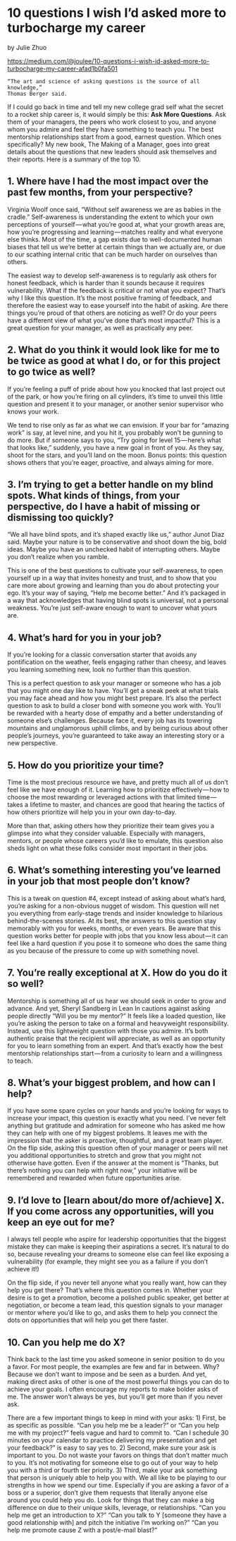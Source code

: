 # 10 questions I wish I’d asked more to turbocharge my career
by Julie Zhuo

https://medium.com/@joulee/10-questions-i-wish-id-asked-more-to-turbocharge-my-career-afad1b0fa501

    “The art and science of asking questions is the source of all knowledge,”
    Thomas Berger said.

If I could go back in time and tell my new college grad self what the secret to
a rocket ship career is, it would simply be this: **Ask More Questions**. Ask
them of your managers, the peers who work closest to you, and anyone whom you
admire and feel they have something to teach you. The best mentorship
relationships start from a good, earnest question. Which ones specifically? My
new book, The Making of a Manager, goes into great details about the questions
that new leaders should ask themselves and their reports. Here is a summary of
the top 10.

## 1. Where have I had the most impact over the past few months, from your perspective?

Virginia Woolf once said, “Without self awareness we are as babies in the
cradle.” Self-awareness is understanding the extent to which your own
perceptions of yourself — what you’re good at, what your growth areas are, how
you’re progressing and learning — matches reality and what everyone else
thinks. Most of the time, a gap exists due to well-documented human biases that
tell us we’re better at certain things than we actually are, or due to our
scathing internal critic that can be much harder on ourselves than others.

The easiest way to develop self-awareness is to regularly ask others for honest
feedback, which is harder than it sounds because it requires vulnerability.
What if the feedback is critical or not what you expect? That’s why I like this
question. It’s the most positive framing of feedback, and therefore the easiest
way to ease yourself into the habit of asking. Are there things you’re proud of
that others are noticing as well? Or do your peers have a different view of
what you’ve done that’s most impactful? This is a great question for your
manager, as well as practically any peer.

## 2. What do you think it would look like for me to be twice as good at what I do, or for this project to go twice as well?

If you’re feeling a puff of pride about how you knocked that last project out
of the park, or how you’re firing on all cylinders, it’s time to unveil this
little question and present it to your manager, or another senior supervisor
who knows your work.

We tend to rise only as far as what we can envision. If your bar for “amazing
work” is say, at level nine, and you hit it, you probably won’t be gunning to
do more. But if someone says to you, “Try going for level 15 — here’s what that
looks like,” suddenly, you have a new goal in front of you. As they say, shoot
for the stars, and you’ll land on the moon. Bonus points: this question shows
others that you’re eager, proactive, and always aiming for more.

## 3. I’m trying to get a better handle on my blind spots. What kinds of things, from your perspective, do I have a habit of missing or dismissing too quickly?

“We all have blind spots, and it’s shaped exactly like us,” author Junot Diaz
said. Maybe your nature is to be conservative and shoot down the big, bold
ideas. Maybe you have an unchecked habit of interrupting others. Maybe you
don’t realize when you ramble.

This is one of the best questions to cultivate your self-awareness, to open
yourself up in a way that invites honesty and trust, and to show that you care
more about growing and learning than you do about protecting your ego. It’s
your way of saying, “Help me become better.” And it’s packaged in a way that
acknowledges that having blind spots is universal, not a personal weakness.
You’re just self-aware enough to want to uncover what yours are.

## 4. What’s hard for you in your job?

If you’re looking for a classic conversation starter that avoids any
pontification on the weather, feels engaging rather than cheesy, and leaves you
learning something new, look no further than this question.

This is a perfect question to ask your manager or someone who has a job that
you might one day like to have. You’ll get a sneak peek at what trials you may
face ahead and how you might best prepare. It’s also the perfect question to
ask to build a closer bond with someone you work with. You’ll be rewarded with
a hearty dose of empathy and a better understanding of someone else’s
challenges. Because face it, every job has its towering mountains and
unglamorous uphill climbs, and by being curious about other people’s journeys,
you’re guaranteed to take away an interesting story or a new perspective.

## 5. How do you prioritize your time?

Time is the most precious resource we have, and pretty much all of us don’t
feel like we have enough of it. Learning how to prioritize effectively — how to
choose the most rewarding or leveraged actions with that limited time — takes a
lifetime to master, and chances are good that hearing the tactics of how others
prioritize will help you in your own day-to-day.

More than that, asking others how they prioritize their team gives you a
glimpse into what they consider valuable. Especially with managers, mentors, or
people whose careers you’d like to emulate, this question also sheds light on
what these folks consider most important in their jobs.

## 6. What’s something interesting you’ve learned in your job that most people don’t know?

This is a tweak on question #4, except instead of asking about what’s hard,
you’re asking for a non-obvious nugget of wisdom. This question will net you
everything from early-stage trends and insider knowledge to hilarious
behind-the-scenes stories. At its best, the answers to this question stay
memorably with you for weeks, months, or even years. Be aware that this
question works better for people with jobs that you know less about — it can
feel like a hard question if you pose it to someone who does the same thing as
you because of the pressure to come up with something novel.

## 7. You’re really exceptional at X. How do you do it so well?

Mentorship is something all of us hear we should seek in order to grow and
advance. And yet, Sheryl Sandberg in Lean In cautions against asking people
directly “Will you be my mentor?” It feels like a loaded question, like you’re
asking the person to take on a formal and heavyweight responsibility. Instead,
use this lightweight question with those you admire. It’s both authentic praise
that the recipient will appreciate, as well as an opportunity for you to learn
something from an expert. And that’s exactly how the best mentorship
relationships start — from a curiosity to learn and a willingness to teach.

## 8. What’s your biggest problem, and how can I help?

If you have some spare cycles on your hands and you’re looking for ways to
increase your impact, this question is exactly what you need. I’ve never felt
anything but gratitude and admiration for someone who has asked me how they can
help with one of my biggest problems. It leaves me with the impression that the
asker is proactive, thoughtful, and a great team player. On the flip side,
asking this question often of your manager or peers will net you additional
opportunities to stretch and grow that you might not otherwise have gotten.
Even if the answer at the moment is “Thanks, but there’s nothing you can help
with right now,” your initiative will be remembered and rewarded when future
opportunities arise.

## 9. I’d love to [learn about/do more of/achieve] X. If you come across any opportunities, will you keep an eye out for me?

I always tell people who aspire for leadership opportunities that the biggest
mistake they can make is keeping their aspirations a secret. It’s natural to do
so, because revealing your dreams to someone else can feel like exposing a
vulnerability (for example, they might see you as a failure if you don’t
achieve it!)

On the flip side, if you never tell anyone what you really want, how can they
help you get there? That’s where this question comes in. Whether your desire is
to get a promotion, become a polished public speaker, get better at
negotiation, or become a team lead, this question signals to your manager or
mentor where you’d like to go, and asks them to help you connect the dots on
opportunities that will help you get there faster.

## 10. Can you help me do X?

Think back to the last time you asked someone in senior position to do you a
favor. For most people, the examples are few and far in between. Why? Because
we don’t want to impose and be seen as a burden. And yet, making direct asks of
other is one of the most powerful things you can do to achieve your goals. I
often encourage my reports to make bolder asks of me. The answer won’t always
be yes, but you’ll get more than if you never ask.

There are a few important things to keep in mind with your asks: 1) First, be
as specific as possible. “Can you help me be a leader?” or “Can you help me
with my project?” feels vague and hard to commit to. “Can I schedule 30 minutes
on your calendar to practice delivering my presentation and get your feedback?”
is easy to say yes to. 2) Second, make sure your ask is important to you. Do
not waste your favors on things that don’t matter much to you. It’s not
motivating for someone else to go out of your way to help you with a third or
fourth tier priority. 3) Third, make your ask something that person is uniquely
able to help you with. We all like to be playing to our strengths in how we
spend our time. Especially if you are asking a favor of a boss or a superior,
don’t give them requests that literally anyone else around you could help you
do. Look for things that they can make a big difference on due to their unique
skills, leverage, or relationships. “Can you help me get an introduction to X?”
“Can you talk to Y [someone they have a good relationship with] and pitch the
initiative I’m working on?” “Can you help me promote cause Z with a post/e-mail
blast?”
